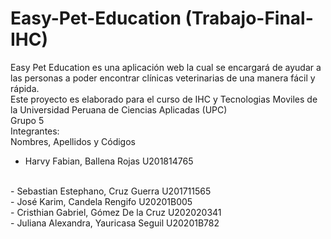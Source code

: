 # Easy-Pet-Education (Trabajo-Final-IHC)
Easy Pet Education es una aplicación web la cual se encargará de ayudar a las personas a poder encontrar clínicas veterinarias de una manera fácil y rápida.
<br>
Este proyecto es elaborado para el curso de IHC y Tecnologias Moviles de la Universidad Peruana de Ciencias Aplicadas (UPC)
<br>
Grupo 5
<br>
Integrantes:
<br>
Nombres, Apellidos y Códigos
<br>
- Harvy Fabian, Ballena Rojas              U201814765 
<br>
- Sebastian Estephano, Cruz Guerra         U201711565
<br>
- José Karim, Candela Rengifo              U20201B005
<br>
- Cristhian Gabriel, Gómez De la Cruz      U202020341
<br>
- Juliana Alexandra, Yauricasa Seguil      U20201B782



